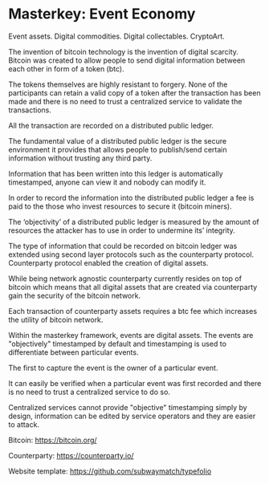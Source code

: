 # Masterkey: Event Economy
Event assets. Digital commodities. Digital collectables. CryptoArt.


The invention of bitcoin technology is the invention of digital scarcity. Bitcoin was created to allow people to send digital information between each other in form of a token (btc).


The tokens themselves are highly resistant to forgery. None of the participants can retain a valid copy of a token after the transaction has been made and there is no need to trust a centralized service to validate the transactions.


All the transaction are recorded on a distributed public ledger.


The fundamental value of a distributed public ledger is the secure environment it provides that allows people to publish/send certain information without trusting any third party.


Information that has been written into this ledger is automatically timestamped, anyone can view it and nobody can modify it.


In order to record the information into the distributed public ledger a fee is paid to the those who invest resources to secure it (bitcoin miners).


The ‘objectivity’ of a distributed public ledger is measured by the amount of resources the attacker has to use in order to undermine its’ integrity.


The type of information that could be recorded on bitcoin ledger was extended using second layer protocols such as the counterparty protocol. Counterparty protocol enabled the creation of digital assets.


While being network agnostic counterparty currently resides on top of bitcoin which means that all digital assets that are created via counterparty gain the security of the bitcoin network.


Each transaction of counterparty assets requires a btc fee which increases the utility of bitcoin network.


Within the masterkey framework, events are digital assets. The events are "objectively" timestamped by default and timestamping is used to differentiate between particular events.


The first to capture the event is the owner of a particular event.


It can easily be verified when a particular event was first recorded and there is no need to trust a centralized service to do so.


Centralized services cannot provide "objective" timestamping simply by design, information can be edited by service operators and they are easier to attack.


Bitcoin: https://bitcoin.org/


Counterparty: https://counterparty.io/


Website template: https://github.com/subwaymatch/typefolio
